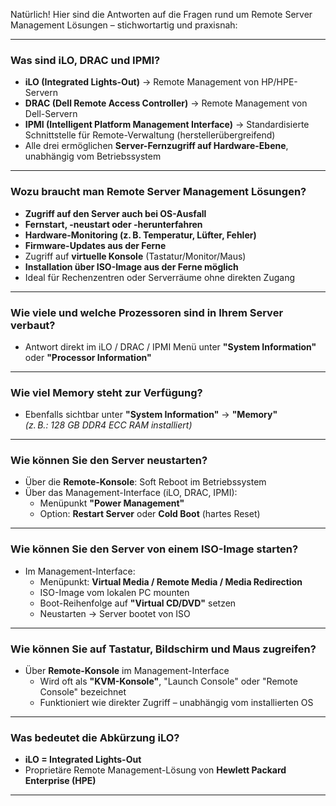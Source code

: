 Natürlich! Hier sind die Antworten auf die Fragen rund um Remote Server Management Lösungen – stichwortartig und praxisnah:

---

### **Was sind iLO, DRAC und IPMI?**
- **iLO (Integrated Lights-Out)** → Remote Management von HP/HPE-Servern  
- **DRAC (Dell Remote Access Controller)** → Remote Management von Dell-Servern  
- **IPMI (Intelligent Platform Management Interface)** → Standardisierte Schnittstelle für Remote-Verwaltung (herstellerübergreifend)  
- Alle drei ermöglichen **Server-Fernzugriff auf Hardware-Ebene**, unabhängig vom Betriebssystem

---

### **Wozu braucht man Remote Server Management Lösungen?**
- **Zugriff auf den Server auch bei OS-Ausfall**  
- **Fernstart, -neustart oder -herunterfahren**  
- **Hardware-Monitoring (z. B. Temperatur, Lüfter, Fehler)**  
- **Firmware-Updates aus der Ferne**  
- Zugriff auf **virtuelle Konsole** (Tastatur/Monitor/Maus)  
- **Installation über ISO-Image aus der Ferne möglich**  
- Ideal für Rechenzentren oder Serverräume ohne direkten Zugang

---

### **Wie viele und welche Prozessoren sind in Ihrem Server verbaut?**
- Antwort direkt im iLO / DRAC / IPMI Menü unter **"System Information"** oder **"Processor Information"**  

---

### **Wie viel Memory steht zur Verfügung?**
- Ebenfalls sichtbar unter **"System Information"** → **"Memory"**  
*(z. B.: 128 GB DDR4 ECC RAM installiert)*

---

### **Wie können Sie den Server neustarten?**
- Über die **Remote-Konsole**: Soft Reboot im Betriebssystem  
- Über das Management-Interface (iLO, DRAC, IPMI):  
  - Menüpunkt **"Power Management"**  
  - Option: **Restart Server** oder **Cold Boot** (hartes Reset)  

---

### **Wie können Sie den Server von einem ISO-Image starten?**
- Im Management-Interface:  
  - Menüpunkt: **Virtual Media / Remote Media / Media Redirection**  
  - ISO-Image vom lokalen PC mounten  
  - Boot-Reihenfolge auf **"Virtual CD/DVD"** setzen  
  - Neustarten → Server bootet von ISO  

---

### **Wie können Sie auf Tastatur, Bildschirm und Maus zugreifen?**
- Über **Remote-Konsole** im Management-Interface  
  - Wird oft als **"KVM-Konsole"**, "Launch Console" oder "Remote Console" bezeichnet  
  - Funktioniert wie direkter Zugriff – unabhängig vom installierten OS  

---

### **Was bedeutet die Abkürzung iLO?**
- **iLO = Integrated Lights-Out**  
- Proprietäre Remote Management-Lösung von **Hewlett Packard Enterprise (HPE)**  

---